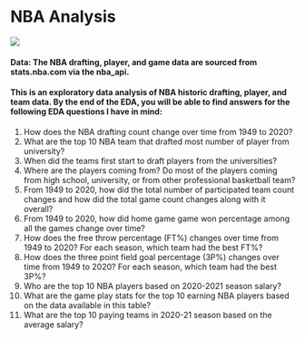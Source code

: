 # NBA Analysis
![](https://phantom-marca.unidadeditorial.es/ee46d7a1c09b447117f8e83c6e131f31/resize/1320/f/jpg/assets/multimedia/imagenes/2022/02/02/16437899001758.jpg)

#### Data: The NBA drafting, player, and game data are sourced from stats.nba.com via the nba_api.
#### This is an exploratory data analysis of NBA historic drafting, player, and team data. By the end of the EDA, you will be able to find answers for the following EDA questions I have in mind:

1. How does the NBA drafting count change over time from 1949 to 2020?   
2. What are the top 10 NBA team that drafted most number of player from university?  
3. When did the teams first start to draft players from the universities?  
4. Where are the players coming from? Do most of the players coming from high school, university, or from other professional basketball team?  
5. From 1949 to 2020, how did the total number of participated team count changes and how did the total game count changes along with it overall?  
6. From 1949 to 2020, how did home game game won percentage among all the games change over time?  
7. How does the free throw percentage (FT%) changes over time from 1949 to 2020? For each season, which team had the best FT%?  
8. How does the three point field goal percentage (3P%) changes over time from 1949 to 2020? For each season, which team had the best 3P%?  
9. Who are the top 10 NBA players based on 2020-2021 season salary?  
10. What are the game play stats for the top 10 earning NBA players based on the data available in this table?  
11. What are the top 10 paying teams in 2020-21 season based on the average salary?  

